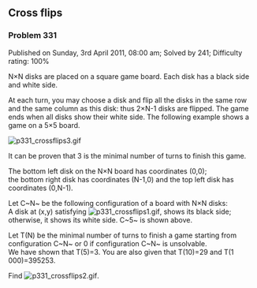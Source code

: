 Cross flips
-----------

### Problem 331

Published on Sunday, 3rd April 2011, 08:00 am; Solved by 241; Difficulty
rating: 100%

N×N disks are placed on a square game board. Each disk has a black side
and white side.

At each turn, you may choose a disk and flip all the disks in the same
row and the same column as this disk: thus 2×N-1 disks are flipped. The
game ends when all disks show their white side. The following example
shows a game on a 5×5 board.

![p331\_crossflips3.gif](project/images/p331_crossflips3.gif)

It can be proven that 3 is the minimal number of turns to finish this
game.

The bottom left disk on the N×N board has coordinates (0,0);\
 the bottom right disk has coordinates (N-1,0) and the top left disk has
coordinates (0,N-1).

Let C~N~ be the following configuration of a board with N×N disks:\
 A disk at (x,y) satisfying
![p331\_crossflips1.gif](project/images/p331_crossflips1.gif), shows its
black side; otherwise, it shows its white side. C~5~ is shown above.

Let T(N) be the minimal number of turns to finish a game starting from
configuration C~N~ or 0 if configuration C~N~ is unsolvable.\
 We have shown that T(5)=3. You are also given that T(10)=29 and T(1
000)=395253.

Find ![p331\_crossflips2.gif](project/images/p331_crossflips2.gif).

